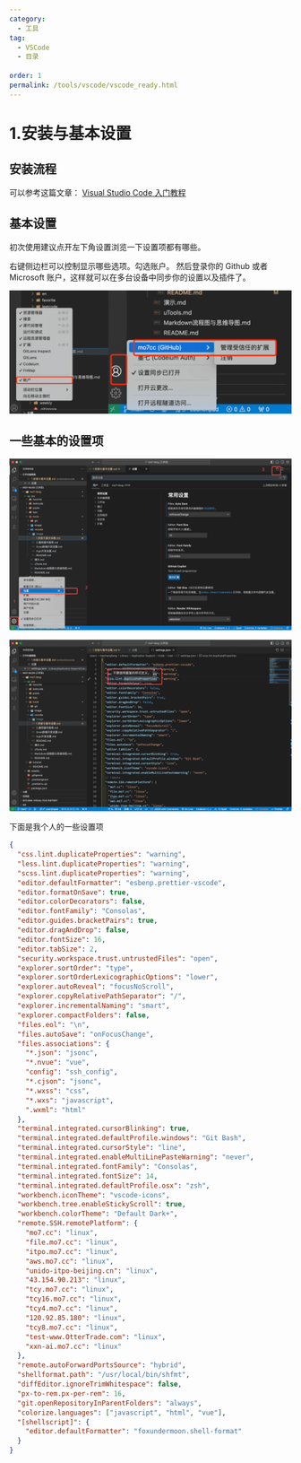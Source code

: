 ```yaml
---
category:
  - 工具
tag:
  - VSCode
  - 目录

order: 1
permalink: /tools/vscode/vscode_ready.html
---
```


# 1.安装与基本设置

## 安装流程

可以参考这篇文章：
[Visual Studio Code 入门教程](https://juejin.cn/post/7037449594900316173)

## 基本设置

初次使用建议点开左下角设置浏览一下设置项都有哪些。

右键侧边栏可以控制显示哪些选项。勾选账户。
然后登录你的 Github 或者 Microsoft 账户，这样就可以在多台设备中同步你的设置以及插件了。

![显示账户选项，然后登录Github](./image/login.png)

## 一些基本的设置项

![打开设置界面，右上角可以打开 json 格式的配置文件 ](./image/setting.png)

![鼠标移动到对应的设置项会显示说明](./image/settingjson.png)

下面是我个人的一些设置项

```json
{
  "css.lint.duplicateProperties": "warning",
  "less.lint.duplicateProperties": "warning",
  "scss.lint.duplicateProperties": "warning",
  "editor.defaultFormatter": "esbenp.prettier-vscode",
  "editor.formatOnSave": true,
  "editor.colorDecorators": false,
  "editor.fontFamily": "Consolas",
  "editor.guides.bracketPairs": true,
  "editor.dragAndDrop": false,
  "editor.fontSize": 16,
  "editor.tabSize": 2,
  "security.workspace.trust.untrustedFiles": "open",
  "explorer.sortOrder": "type",
  "explorer.sortOrderLexicographicOptions": "lower",
  "explorer.autoReveal": "focusNoScroll",
  "explorer.copyRelativePathSeparator": "/",
  "explorer.incrementalNaming": "smart",
  "explorer.compactFolders": false,
  "files.eol": "\n",
  "files.autoSave": "onFocusChange",
  "files.associations": {
    "*.json": "jsonc",
    "*.nvue": "vue",
    "config": "ssh_config",
    "*.cjson": "jsonc",
    "*.wxss": "css",
    "*.wxs": "javascript",
    ".wxml": "html"
  },
  "terminal.integrated.cursorBlinking": true,
  "terminal.integrated.defaultProfile.windows": "Git Bash",
  "terminal.integrated.cursorStyle": "line",
  "terminal.integrated.enableMultiLinePasteWarning": "never",
  "terminal.integrated.fontFamily": "Consolas",
  "terminal.integrated.fontSize": 14,
  "terminal.integrated.defaultProfile.osx": "zsh",
  "workbench.iconTheme": "vscode-icons",
  "workbench.tree.enableStickyScroll": true,
  "workbench.colorTheme": "Default Dark+",
  "remote.SSH.remotePlatform": {
    "mo7.cc": "linux",
    "file.mo7.cc": "linux",
    "itpo.mo7.cc": "linux",
    "aws.mo7.cc": "linux",
    "unido-itpo-beijing.cn": "linux",
    "43.154.90.213": "linux",
    "tcy.mo7.cc": "linux",
    "tcy16.mo7.cc": "linux",
    "tcy4.mo7.cc": "linux",
    "120.92.85.180": "linux",
    "tcy8.mo7.cc": "linux",
    "test-www.OtterTrade.com": "linux",
    "xxn-ai.mo7.cc": "linux"
  },
  "remote.autoForwardPortsSource": "hybrid",
  "shellformat.path": "/usr/local/bin/shfmt",
  "diffEditor.ignoreTrimWhitespace": false,
  "px-to-rem.px-per-rem": 16,
  "git.openRepositoryInParentFolders": "always",
  "colorize.languages": ["javascript", "html", "vue"],
  "[shellscript]": {
    "editor.defaultFormatter": "foxundermoon.shell-format"
  }
}
```
